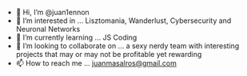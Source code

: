- 👋 Hi, I’m @juan1ennon
- 👀 I’m interested in ... Lisztomania, Wanderlust, Cybersecurity and Neuronal Networks
- 🌱 I’m currently learning ... JS Coding
- 💞️ I’m looking to collaborate on ... a sexy nerdy team with interesting projects that may or may not be profitable yet rewarding
- 📫 How to reach me ... juanmasalros@gmail.com

<!---
juan1ennon/juan1ennon is a ✨ special ✨ repository because its `README.md` (this file) appears on your GitHub profile.
You can click the Preview link to take a look at your changes.
--->
